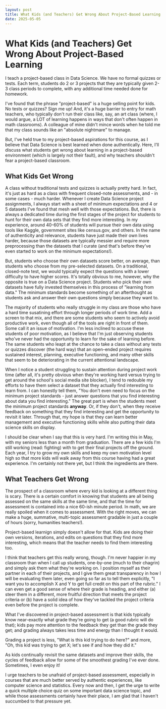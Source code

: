 ```yaml
---
layout: post
title: What Kids (and Teachers) Get Wrong About Project-Based Learning
date: 2025-05-05
---
```


# What Kids (and Teachers) Get Wrong About Project-Based Learning

I teach a project-based class in Data Science.  We have no formal quizzes or tests.  Each term, students do 2 or 3 projects that they are typically given 2-3 class periods to complete, with any additional time needed done for homework.  

I've found that the phrase "project-based" is a huge selling point for kids.  No tests or quizzes? Sign me up! And, it's a huge barrier to entry for math teachers, who typically don't run their class like, say, an art class (where, I would argue, a LOT of learning happens in ways that don't often happen in math classrooms).  A colleague of mine didn't mince words when he told me that my class sounds like an "absolute nightmare" to manage.  

But, I've held true to my project-based aspirations for this course, as I believe that Data Science is best learned when done authentically.  Here, I'll discuss what students get wrong about learning in a project-based environment (which is largely not their fault), and why teachers shouldn't fear a project-based classroom.  

## What Kids Get Wrong

A class without traditional tests and quizzes is actually pretty hard.  In fact, it's just as hard as a class with frequent closed-note assessments, and - in some cases - much harder.  Whenever I create Data Science project assignments, I always start with a sheet of minimum expectations and 4 or 5 datasets I've found that mesh well with those expectations.  But, there is always a dedicated time during the first stages of the project for students to hunt for their own data sets that they find more interesting.  In my experience, around 40-60% of students will pursue their own data using tools like Kaggle, government sites like census.gov, and others.  In the name of authenticity and relevance, students have just made their own lives harder, because those datasets are typically messier and require more preprocessing than the datasets that I curate (and that's before they've even started to work on the minimum expectations!).

But, students who choose their own datasets score better, on average, than students who choose from my pre-selected datasets.  On a traditional, closed-note test, we would typically expect the questions with a lower difficulty to have higher scores.  It's totally obvious to me, however, why the opposite is true on a Data Science project.  Students who pick their own datasets have fully invested themselves in this process of "learning from data."  The minimum standards become something of an afterthought as students ask and answer their own questions simply because they want to.  

The majority of students who really struggle in my class are those who have a hard time susatining effort through longer periods of work time.  Add a screen to that mix, and there are some students who seem to actively avoid productive work, even though all of the tools are right in front of them.  Some call it an issue of motivation.  I'm less inclined to accuse these students of poor motivation, as I believe that I'm just observing students who've never had the opportunity to learn for the sake of learning before.  The same students who leapt at the chance to take a class without any tests or quizzes discover (the hard way) that an open-ended project requires sustained interest, planning, executive functioning, and many other skills that seem to be deteriorating in the current attentional landscape.  

When I notice a student struggling to sustain attention during project work time (after all, it's pretty obvious when they're working hard versus trying to get around the school's social media site blocker), I tend to redouble my efforts to have them select a dataset that they actually find interesting to learn from.  I can honestly tell them, "You don't even need to focus on the minimum project standards - just answer questions that you find interesting about data you find interesting."  The great part is when the students meet the minimum project standards **anyway**.  Or, if they don't, when they receive feedback on something that they find interesting and get the opportunity to revisit it later.  Through that, my hope is that they can learn better management and executive functioning skills while also putting their data science skills on display.  

I should be clear when I say that this is very hard.  I'm writing this in May, with my seniors less than a month from graduation.  There are a few kids I'm still working (read: fighting) with to get their final projects off the ground.  Each year, I try to grow my own skills and keep my own motivation level high so that more kids will walk away from this course having had a great experience.  I'm certainly not there yet, but I think the ingredients are there.  

## What Teachers Get Wrong

The prospect of a classroom where every kid is looking at a different thing is scary.  There is a certain comfort in knowing that students are all being assessed on the same skills at the same time, and that the time for assessment is contained into a nice 60-ish minute period.  In math, we are really spoiled when it comes to assessment.  With the right moves, we can make a huge, summative, multi-topic assessment gradable in just a couple of hours (sorry, humanities teachers!).  

Project-based learnign simply doesn't allow for that.  Kids are doing their own versions, iterations, and edits on questions that they find more interesting, which means that the teacher needs to find them interesting too.  

I think that teachers get this really wrong, though.  I'm never happier in my classroom than when I call up students, one-by-one (much to their chagrin) and simply ask them what they're working on.  I position myself as their partner in each of their projects, and I give them great transparency in how I will be evaluating them later, even going so far as to tell them explicitly, "I want you to accomplish X and Y to get full credit on this part of the rubric."  I can even get a good sense of where their grade is heading, and either (a) steer them in a different, more fruitful direction that meets the project criteria or (b) have a solid idea of how they've tackled the project criteria even before the project is complete.  

What I've discovered in project-based assessment is that kids typically know near-exactly what grade they're going to get (a good rubric will do that); kids pay more attention to the feedback they get than the grade they get; and grading always takes less time and energy than I thought it would.  

Grading a project is less, "What is this kid trying to do here?" and more, "Oh, this kid was trying to get X; let's see if and how they did it."  

As kids continually revisit the same datasets and improve their skills, the cycles of feedback allow for some of the smoothest grading I've ever done.  Sometimes, I even enjoy it!

I urge teachers to be unafraid of project-based assessment, especially in courses that are much better served by authentic experiences, like computer science and statistics.  Every now and then, I get the urge to write a quick multiple choice quiz on some important data science topic, and while those assessments certainly have their place, I am glad that I haven't succumbed to that pressure yet.  

